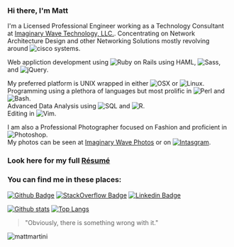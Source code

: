 ### Hi there, I'm Matt

I'm a Licensed Professional Engineer working as a Technology Consultant at [Imaginary Wave Technology, LLC.](http://www.imaginarywave.com).
Concentrating on Network Architecture Design and other Networking Solutions mostly revolving around ![cisco](https://img.shields.io/badge/-Cisco-049fd9?style=flat&logo=cisco&logoColor=white) systems.

Web appliction development using ![Ruby on Rails](https://img.shields.io/badge/-Ruby_on_Rails-cc0000?style=flat&logo=ruby&logoColor=white) using HAML, ![Sass](https://img.shields.io/badge/-Sass-CD6799?style=flat&logo=sass&logoColor=white), and ![jQuery](https://img.shields.io/badge/-jQuery-0769AD?style=flat&logo=jquery&logoColor=white).

My preferred platform is UNIX wrapped in either ![OSX](https://img.shields.io/badge/-OSX-006CFF?style=flat&logo=apple&logoColor=white) or ![Linux](https://img.shields.io/badge/-Linux-DD4814?style=flat&logo=ubuntu&logoColor=white).<br />
Programming using a plethora of languages but most prolific in ![Perl](https://img.shields.io/badge/-Perl-0074A2?style=flat&logo=perl&logoColor=white) and ![Bash](https://img.shields.io/badge/-Bash-AA3327?style=flat&logo=bash&logoColor=white).<br />
Advanced Data Analysis using ![SQL](https://img.shields.io/badge/-SQL-336791?style=flat&logo=postgresql&logoColor=white) and ![R](https://img.shields.io/badge/-R-276DC3?style=flat&logo=r&logoColor=white).<br />
Editing in ![Vim](https://img.shields.io/badge/-Vim-007f00?style=flat&logo=vim&logoColor=white).

I am also a Professional Photographer focused on Fashion and proficient in ![Photoshop](https://img.shields.io/badge/-Photoshop-31A8FF?style=flat&logo=adobephotoshop&logoColor=white). <br />My photos can be seen at [Imaginary Wave Photos](http://photos.imaginarywave.com) or on
[![Intasgram](https://img.shields.io/badge/-Instagram-f44747?style=flat&logo=instagram&logoColor=white&link=https://www.instagram.com/imaginary_wave/)](https://www.instagram.com/imaginary_wave/).


### Look here for my full [Résumé](https://github.com/mattmartini/mattmartini/blob/master/resume/CV_exteneded-Matt_Martini-202008.pdf)


### You can find me in these places:

[![Github Badge](https://img.shields.io/badge/-mattmartini-grey?style=flat&logo=github&logoColor=white&link=https://github.com/mattmartini/)](https://www.github.com/mattmartini/)
[![StackOverflow Badge](https://img.shields.io/badge/-mattmartini-f47f24?style=flat&logo=stackoverflow&logoColor=white&link=https://stackoverflow.com/users/574621/merm)](https://stackoverflow.com/users/574621/merm)
[![Linkedin Badge](https://img.shields.io/badge/-Matthew%20Martini,%20PE-0072b1?style=flat&logo=Linkedin&logoColor=white&link=https://www.linkedin.com/in/matthew-martini-pe-7055138/)](https://www.linkedin.com/in/matthew-martini-pe-7055138/)


[![Github stats](https://github-readme-stats.vercel.app/api?username=mattmartini&show_icons=true&include_all_commits=true)](https://github.com/mattmartini/github-readme-stats)
[![Top Langs](https://github-readme-stats.vercel.app/api/top-langs/?username=mattmartini&layout=compact)](https://github.com/mattmartini/github-readme-stats)

> "Obviously, there is something wrong with it."

<p align=left> <img src=https://komarev.com/ghpvc/?username=mattmartini alt=mattmartini /> </p>
